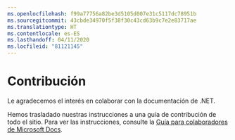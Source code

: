 ```yaml
---
ms.openlocfilehash: f99a77756a82be3d5105d007e31c5117dc78951b
ms.sourcegitcommit: 43cbde34970f5f38f30c43cd63b9c7e2e83717ae
ms.translationtype: HT
ms.contentlocale: es-ES
ms.lasthandoff: 04/11/2020
ms.locfileid: "81121145"
---
```

# <a name="contributing"></a>Contribución

Le agradecemos el interés en colaborar con la documentación de .NET.

Hemos trasladado nuestras instrucciones a una guía de contribución de todo el sitio. Para ver las instrucciones, consulte la [Guía para colaboradores de Microsoft Docs](https://docs.microsoft.com/contribute/dotnet/dotnet-contribute).
